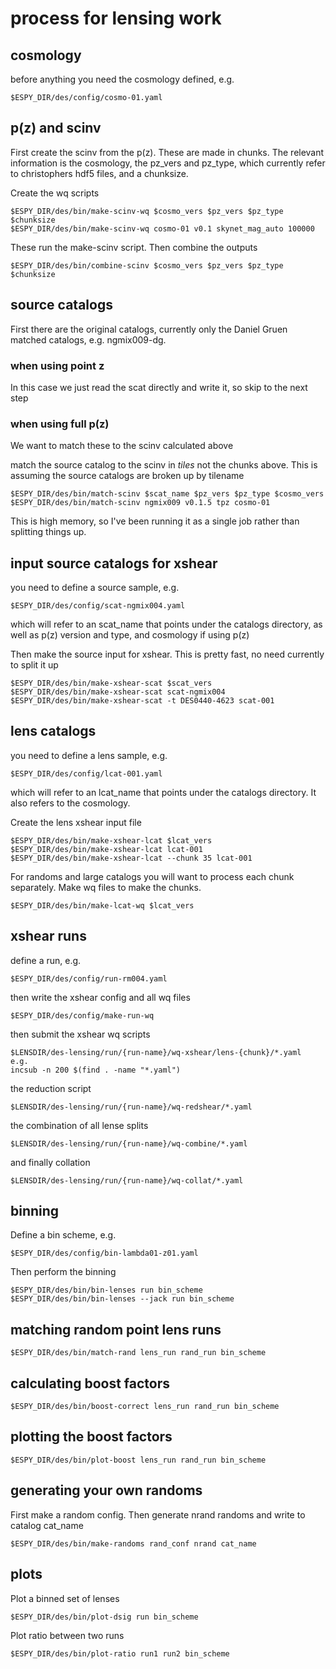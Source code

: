 process for lensing work
========================

cosmology
---------
before anything you need the cosmology defined, e.g.

    $ESPY_DIR/des/config/cosmo-01.yaml

p(z) and scinv
--------------

First create the scinv from the p(z). These are made in chunks.  The relevant
information is the cosmology, the pz_vers and pz_type, which currently refer to
christophers hdf5 files, and a chunksize.

Create the wq scripts

    $ESPY_DIR/des/bin/make-scinv-wq $cosmo_vers $pz_vers $pz_type $chunksize
    $ESPY_DIR/des/bin/make-scinv-wq cosmo-01 v0.1 skynet_mag_auto 100000

These run the make-scinv script.  Then combine the outputs

    $ESPY_DIR/des/bin/combine-scinv $cosmo_vers $pz_vers $pz_type $chunksize

source catalogs
---------------

First there are the original catalogs, currently only the Daniel Gruen matched
catalogs, e.g. ngmix009-dg.

### when using point z

In this case we just read the scat directly and write it, so skip to the
next step

### when using full p(z)

We want to match these to the scinv calculated above

match the source catalog to the scinv in *tiles* not the chunks above.  This is
assuming the source catalogs are broken up by tilename

    $ESPY_DIR/des/bin/match-scinv $scat_name $pz_vers $pz_type $cosmo_vers
    $ESPY_DIR/des/bin/match-scinv ngmix009 v0.1.5 tpz cosmo-01

This is high memory, so I've been running it as a single job rather than
splitting things up.

input source catalogs for xshear
--------------------------------

you need to define a source sample, e.g.

    $ESPY_DIR/des/config/scat-ngmix004.yaml

which will refer to an scat_name that points under the catalogs directory,
as well as p(z) version and type, and cosmology if using p(z)

Then make the source input for xshear.  This is pretty fast, no need currently
to split it up

    $ESPY_DIR/des/bin/make-xshear-scat $scat_vers
    $ESPY_DIR/des/bin/make-xshear-scat scat-ngmix004
    $ESPY_DIR/des/bin/make-xshear-scat -t DES0440-4623 scat-001

lens catalogs
---------------

you need to define a lens sample, e.g.

    $ESPY_DIR/des/config/lcat-001.yaml

which will refer to an lcat_name that points under the catalogs directory.  It
also refers to the cosmology.

Create the lens xshear input file

    $ESPY_DIR/des/bin/make-xshear-lcat $lcat_vers
    $ESPY_DIR/des/bin/make-xshear-lcat lcat-001
    $ESPY_DIR/des/bin/make-xshear-lcat --chunk 35 lcat-001

For randoms and large catalogs you will want to process each chunk
separately.  Make wq files to make the chunks.

    $ESPY_DIR/des/bin/make-lcat-wq $lcat_vers


xshear runs
-----------

define a run, e.g.

    $ESPY_DIR/des/config/run-rm004.yaml

then write the xshear config and all wq files

    $ESPY_DIR/des/config/make-run-wq

then submit the xshear wq scripts

    $LENSDIR/des-lensing/run/{run-name}/wq-xshear/lens-{chunk}/*.yaml 
    e.g.
    incsub -n 200 $(find . -name "*.yaml")

the reduction script

    $LENSDIR/des-lensing/run/{run-name}/wq-redshear/*.yaml 

the combination of all lense splits

    $LENSDIR/des-lensing/run/{run-name}/wq-combine/*.yaml 

and finally collation

    $LENSDIR/des-lensing/run/{run-name}/wq-collat/*.yaml 

binning
-------

Define a bin scheme, e.g. 

    $ESPY_DIR/des/config/bin-lambda01-z01.yaml

Then perform the binning


    $ESPY_DIR/des/bin/bin-lenses run bin_scheme
    $ESPY_DIR/des/bin/bin-lenses --jack run bin_scheme

matching random point lens runs
-------------------------------

    $ESPY_DIR/des/bin/match-rand lens_run rand_run bin_scheme

calculating boost factors
-------------------------

    $ESPY_DIR/des/bin/boost-correct lens_run rand_run bin_scheme

plotting the boost factors
---------------------------

    $ESPY_DIR/des/bin/plot-boost lens_run rand_run bin_scheme

generating your own randoms
---------------------------

First make a random config.  Then generate nrand randoms
and write to catalog cat_name

    $ESPY_DIR/des/bin/make-randoms rand_conf nrand cat_name

plots
-----

Plot a binned set of lenses

    $ESPY_DIR/des/bin/plot-dsig run bin_scheme

Plot ratio between two runs

    $ESPY_DIR/des/bin/plot-ratio run1 run2 bin_scheme
